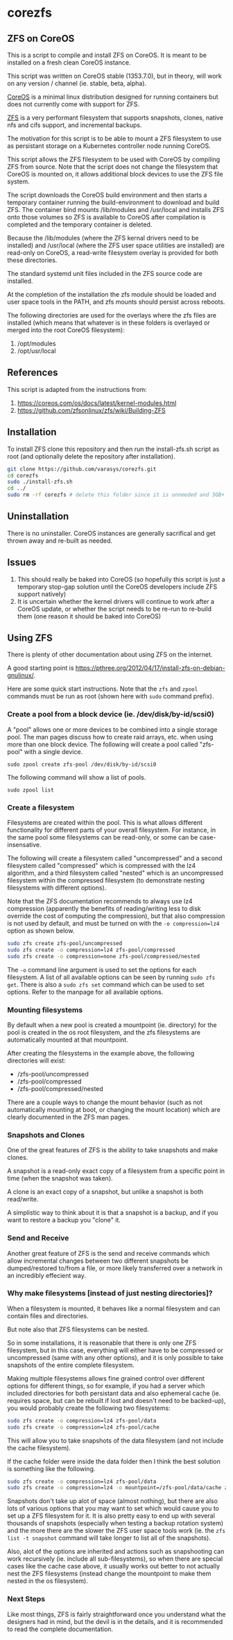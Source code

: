 # corezfs

## ZFS on CoreOS
This is a script to compile and install ZFS on CoreOS. It is meant to be installed on a fresh clean CoreOS instance.

This script was written on CoreOS stable (1353.7.0), but in theory, will work on any version / channel (ie. stable, beta, alpha).

[CoreOS](https://coreos.com/os/docs/latest) is a minimal linux distribution designed for running containers but does not currently come with support for ZFS.

[ZFS](http://zfsonlinux.org) is a very performant filesystem that supports snapshots, clones, native nfs and cifs support, and incremental backups.

The motivation for this script is to be able to mount a ZFS filesystem to use as persistant storage on a Kubernetes controller node running CoreOS.

This script allows the ZFS filesystem to be used with CoreOS by compiling ZFS from source. Note that the script does not change the filesystem that CoreOS is mounted on, it allows additional block devices to use the ZFS file system.

The script downloads the CoreOS build environment and then starts a temporary container running the build-environment to download and build ZFS. The container bind mounts /lib/modules and /usr/local and installs ZFS onto those volumes so ZFS is available to CoreOS after compilation is completed and the temporary container is deleted.

Because the /lib/modules (where the ZFS kernal drivers need to be installed) and /usr/local (where the ZFS user space utilities are installed) are read-only on CoreOS, a read-write filesystem overlay is provided for both these directories.

The standard systemd unit files included in the ZFS source code are installed.

At the completion of the installation the zfs module should be loaded and user space tools in the PATH, and zfs mounts should persist across reboots.

The following directories are used for the overlays where the zfs files are installed (which means that whatever is in these folders is overlayed or merged into the root CoreOS filesystem):

1. /opt/modules  
2. /opt/usr/local

## References
This script is adapted from the instructions from:

1. https://coreos.com/os/docs/latest/kernel-modules.html  
2. https://github.com/zfsonlinux/zfs/wiki/Building-ZFS

## Installation
To install ZFS clone this repository and then run the install-zfs.sh script as root (and optionally delete the repository after installation).
```bash
git clone https://github.com/varasys/corezfs.git
cd corezfs
sudo ./install-zfs.sh
cd ../
sudo rm -rf corezfs # delete this folder since it is unneeded and 3GB+ after compiling ZFS
```

## Uninstallation
There is no uninstaller. CoreOS instances are generally sacrifical and get thrown away and re-built as needed.

## Issues

1. This should really be baked into CoreOS (so hopefully this script is just a temporary stop-gap solution until the CoreOS developers include ZFS support natively)  
2. It is uncertain whether the kernel drivers will continue to work after a CoreOS update, or whether the script needs to be re-run to re-build them (one reason it should be baked into CoreOS)  

## Using ZFS
There is plenty of other documentation about using ZFS on the internet.

A good starting point is https://pthree.org/2012/04/17/install-zfs-on-debian-gnulinux/.

Here are some quick start instructions. Note that the `zfs` and `zpool` commands must be run as root (shown here with `sudo` command prefix).

### Create a pool from a block device (ie. /dev/disk/by-id/scsi0)
A "pool" allows one or more devices to be combined into a single storage pool. The man pages discuss how to create raid arrays, etc. when using more than one block device. The following will create a pool called "zfs-pool" with a single device.

`sudo zpool create zfs-pool /dev/disk/by-id/scsi0`

The following command will show a list of pools.

`sudo zpool list`

### Create a filesystem
Filesystems are created within the pool. This is what allows different functionality for different parts of your overall filesystem. For instance, in the same pool some filesystems can be read-only, or some can be case-insensative.

The following will create a filesystem called "uncompressed" and a second filesystem called "compressed" which is compressed with the lz4 algorithm, and a third filesystem called "nested" which is an uncompressed filesystem within the compressed filesystem (to demonstrate nesting filesystems with different options).

Note that the ZFS documentation recommends to always use lz4 compression (apparently the benefits of reading/writing less to disk override the cost of computing the compression), but that also compression is not used by default, and must be turned on with the `-o compression=lz4` option as shown below.

```bash
sudo zfs create zfs-pool/uncompressed
sudo zfs create -o compression=lz4 zfs-pool/compressed
sudo zfs create -o compression=none zfs-pool/compressed/nested
```

The `-o` command line argument is used to set the options for each filesystem. A list of all available options can be seen by running `sudo zfs get`. There is also a `sudo zfs set` command which can be used to set options. Refer to the manpage for all available options.

### Mounting filesystems
By default when a new pool is created a mountpoint (ie. directory) for the pool is created in the os root filesystem, and the zfs filesystems are automatically mounted at that mountpoint.

After creating the filesystems in the example above, the following directories will exist:

- /zfs-pool/uncompressed  
- /zfs-pool/compressed  
- /zfs-pool/compressed/nested

There are a couple ways to change the mount behavior (such as not automatically mounting at boot, or changing the mount location) which are clearly documented in the ZFS man pages.

### Snapshots and Clones
One of the great features of ZFS is the ability to take snapshots and make clones.

A snapshot is a read-only exact copy of a filesystem from a specific point in time (when the snapshot was taken).

A clone is an exact copy of a snapshot, but unlike a snapshot is both read/write.

A simplistic way to think about it is that a snapshot is a backup, and if you want to restore a backup you "clone" it.

### Send and Receive
Another great feature of ZFS is the send and receive commands which allow incremental changes between two different snapshots be dumped/restored to/from a file, or more likely transferred over a network in an incredibly effecient way.

### Why make filesystems [instead of just nesting directories]?
When a filesystem is mounted, it behaves like a normal filesystem and can contain files and directories.

But note also that ZFS filesystems can be nested.

So in some installations, it is reasonable that there is only one ZFS filesystem, but in this case, everything will either have to be compressed or uncompressed (same with any other options), and it is only possible to take snapshots of the entire complete filesystem.

Making multiple filesystems allows fine grained control over different options for different things, so for example, if you had a server which included directories for both persistant data and also ephemeral cache (ie. requires space, but can be rebuilt if lost and doesn't need to be backed-up), you would probably create the following two filesystems:

```bash
sudo zfs create -o compression=lz4 zfs-pool/data
sudo zfs create -o compression=lz4 zfs-pool/cache
```

This will allow you to take snapshots of the data filesystem (and not include the cache filesystem).

If the cache folder were inside the data folder then I think the best solution is something like the following.

```bash
sudo zfs create -o compression=lz4 zfs-pool/data
sudo zfs create -o compression=lz4 -o mountpoint=/zfs-pool/data/cache zfs-pool/cache
```

Snapshots don't take up alot of space (almost nothing), but there are also lots of various options that you may want to set which would cause you to set up a ZFS filesystem for it. It is also pretty easy to end up with several thousands of snapshots (especially when testing a backup rotation system) and the more there are the slower the ZFS user space tools work (ie. the `zfs list -t snapshot` command will take longer to list all of the snapshots).

Also, alot of the options are inherited and actions such as snapshooting can work recursively (ie. include all sub-filesystems), so when there are special cases like the cache case above, it usually works out better to not actually nest the ZFS filesystems (instead change the mountpoint to make them nested in the os filesystem).

### Next Steps
Like most things, ZFS is fairly straightforward once you understand what the designers had in mind, but the devil is in the details, and it is recommended to read the complete documentation.
